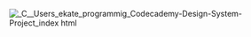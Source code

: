 ![_C__Users_ekate_programmig_Codecademy-Design-System-Project_index html](https://user-images.githubusercontent.com/81761878/144407649-1621d3ba-dba4-45a7-84f9-6c93749f4b99.png)

